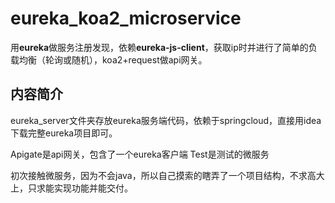 # eureka_koa2_microservice
用**eureka**做服务注册发现，依赖**eureka-js-client**，获取ip时并进行了简单的负载均衡（轮询或随机），koa2+request做api网关。

## 内容简介
eureka_server文件夹存放eureka服务端代码，依赖于springcloud，直接用idea下载完整eureka项目即可。

Apigate是api网关，包含了一个eureka客户端
Test是测试的微服务


初次接触微服务，因为不会java，所以自己摸索的瞎弄了一个项目结构，不求高大上，只求能实现功能并能交付。

